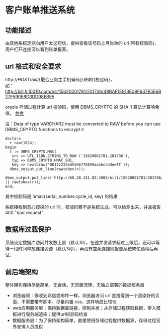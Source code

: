 # 客户账单推送系统

## 功能描述

由其他系统定期向用户发送短信，提供查看该号码上月账单的 url(带有校验码)，
用户打开连接可以看到账单报表。

## url 格式和安全要求

http://${HOST}/bill/${融合业务主手机号码}/${账期}/${校验码}，    
如：    
http://bill.tj.10010.com/bill/15620001781/201706/49BAF1E913E08F937B5E6B27F590E6D3DD98EBE5

oracle 存储过程计算 url 校验码，使用 DBMS_CRYPTO 的 SHA-1 算法计算哈希值，
[参考](http://docs.oracle.com/cd/B19306_01/appdev.102/b14258/d_crypto.htm#i1005082)

注：Data of type VARCHAR2 must be converted to RAW before you can use DBMS_CRYPTO functions to encrypt it.

```plsql
declare
  r raw(1024);
begin
  r := DBMS_CRYPTO.MAC(
   src => UTL_I18N.STRING_TO_RAW ('15620001781.201706'),
   typ => DBMS_CRYPTO.HMAC_SH1,
   key => hextoraw('00112233445566778899aabbccddeeff'));
  dbms_output.put_line(rawtohex(r));
  dbms_output.put_line('http://60.28.151.82:3003/bill/15620001781/201706/' || rawtohex(r));
end;
```

其中校验码是 hmac(serial_number.cycle_id, key) 的结果

系统接收到恶心窥探的 url 时，校验码若不是系统生成，可以检测出来，并且报告 400 "bad request"

## 数据库过载保护

系统设定数据库访问并发数上限（默认10），在途并发请求超过上限后，还可以等待一段时间释放连接资源（默认3秒），再没有空余连接则报告系统繁忙请稍后再试。

## 前后端架构

整体架构保持尽量简单，无会话，无页面流转，无独立部署的数据服务层

* 浏览器侧：像收到彩信或邮件一样，浏览器访问 url 直接得到一个渲染好的页面，不需要带有脚本，尽量内置 css，这样响应比较快
* web应用服务层：保持数据库链接，控制并发；从存储过程获取数据，带入模板进行服务端渲染；提供url校验码检查
* 数据服务层：为了保持架构简单，直接使用存储过程提供数据源，存储过程另外安排人员提供
